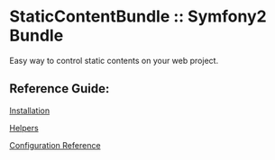 StaticContentBundle :: Symfony2 Bundle
======================================



Easy way to control static contents on your web project.



Reference Guide:
----------------



[Installation][1]

[1]: <Resources/doc/installation.md>

[Helpers][3]

[3]: <Resources/doc/helpers.md>

[Configuration Reference][2]

[2]: <Resources/doc/configuration_reference.md>
